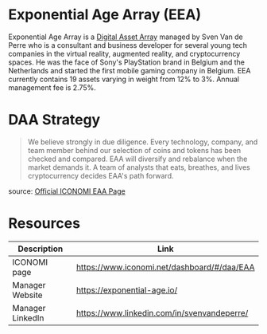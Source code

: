 # Exponential Age Array (EEA)
Exponential Age Array is a [Digital Asset Array](../Digital-Asset-Arrays.md) managed by Sven Van de Perre who is a consultant and business developer for several young tech companies in the virtual reality, augmented reality, and cryptocurrency spaces. He was the face of Sony's PlayStation brand in Belgium and the Netherlands and started the first mobile gaming company in Belgium. EEA currently contains 19 assets varying in weight from 12% to 3%. Annual management fee is 2.75%.

# DAA Strategy
> We believe strongly in due diligence. Every technology, company, and team member behind our selection of coins and tokens has been checked and compared. EAA will diversify and rebalance when the market demands it. A team of analysts that eats, breathes, and lives cryptocurrency decides EAA's path forward.

source: [Official ICONOMI EAA Page](https://www.iconomi.net/dashboard/#/daa/EAA)

# Resources
Description | Link 
---|---
ICONOMI page | https://www.iconomi.net/dashboard/#/daa/EAA
Manager Website | https://exponential-age.io/
Manager LinkedIn | https://www.linkedin.com/in/svenvandeperre/
